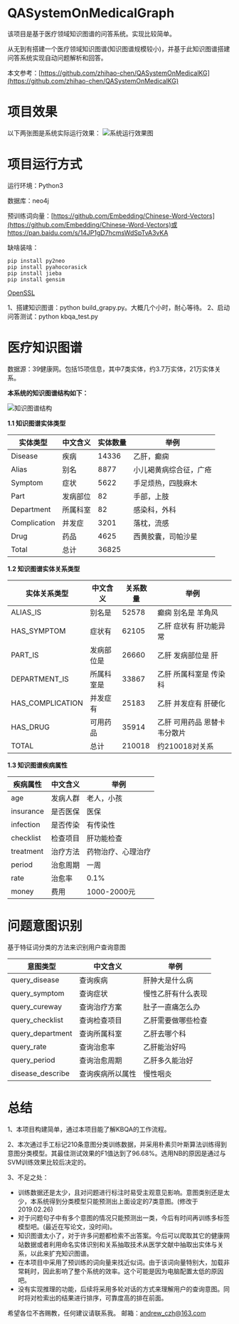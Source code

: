 # QASystemOnMedicalGraph

该项目是基于医疗领域知识图谱的问答系统。实现比较简单。

从无到有搭建一个医疗领域知识图谱(知识图谱规模较小)，并基于此知识图谱搭建问答系统实现自动问题解析和回答。

本文参考：[https://github.com/zhihao-chen/QASystemOnMedicalKG](https://github.com/zhihao-chen/QASystemOnMedicalKG)


# 项目效果 #
以下两张图是系统实际运行效果：
![系统运行效果图](https://github.com/zhihao-chen/QASystemOnMedicalGraph/blob/master/img/%E6%95%88%E6%9E%9C%E5%9B%BE.png)


# 项目运行方式
运行环境：Python3

数据库：neo4j

预训练词向量：[https://github.com/Embedding/Chinese-Word-Vectors](https://github.com/Embedding/Chinese-Word-Vectors)或https://pan.baidu.com/s/14JP1gD7hcmsWdSpTvA3vKA


缺啥装啥：

```
pip install py2neo
pip install pyahocorasick
pip install jieba
pip install gensim
```

[OpenSSL](http://slproweb.com/products/Win32OpenSSL.html)


1、搭建知识图谱：python build_grapy.py。大概几个小时，耐心等待。
2、启动问答测试：python kbqa_test.py


# 医疗知识图谱
数据源：39健康网。包括15项信息，其中7类实体，约3.7万实体，21万实体关系。

**本系统的知识图谱结构如下：**

![知识图谱结构](https://github.com/zhihao-chen/QASystemOnMedicalGraph/blob/master/img/%E7%9F%A5%E8%AF%86%E5%9B%BE%E8%B0%B1.png)


**1.1 知识图谱实体类型**

| 实体类型     | 中文含义 | 实体数量 | 举例                   |
| ------------ | -------- | -------- | ---------------------- |
| Disease      | 疾病     | 14336    | 乙肝，癫痫             |
| Alias        | 别名     | 8877     | 小儿褐黄病综合征，广疮 |
| Symptom      | 症状     | 5622     | 手足烦热，四肢麻木     |
| Part         | 发病部位 | 82       | 手部，上肢             |
| Department   | 所属科室 | 82       | 感染科，外科           |
| Complication | 并发症   | 3201     | 落枕，流感             |
| Drug         | 药品     | 4625     | 西黄胶囊，司帕沙星     |
| Total        | 总计     | 36825    |                        |

**1.2 知识图谱实体关系类型**

| 实体关系类型     | 中文含义   | 关系数量 | 举例                         |
| ---------------- | ---------- | -------- | ---------------------------- |
| ALIAS_IS         | 别名是     | 52578    | 癫痫 别名是 羊角风           |
| HAS_SYMPTOM      | 症状有     | 62105    | 乙肝 症状有 肝功能异常       |
| PART_IS          | 发病部位是 | 26660    | 乙肝 发病部位是 肝           |
| DEPARTMENT_IS    | 所属科室是 | 33867    | 乙肝 所属科室是 传染科       |
| HAS_COMPLICATION | 并发症有   | 25183    | 乙肝 并发症有 肝硬化         |
| HAS_DRUG         | 可用药品   | 35914    | 乙肝 可用药品 恩替卡韦分散片 |
| TOTAL            | 总计       | 210018   |  约210018对关系                            |

**1.3 知识图谱疾病属性**

| 疾病属性  | 中文含义 | 举例               |
| --------- | -------- | ------------------ |
| age       | 发病人群 | 老人，小孩         |
| insurance | 是否医保 | 医保               |
| infection | 是否传染 | 有传染性           |
| checklist | 检查项目 | 肝功能检查         |
| treatment | 治疗方法 | 药物治疗、心理治疗 |
| period    | 治愈周期 | 一周               |
| rate      | 治愈率   | 0.1%               |
| money     | 费用     | 1000-2000元        |


# 问题意图识别
基于特征词分类的方法来识别用户查询意图

| 意图类型         | 中文含义         | 举例               |
| ---------------- | ---------------- | ------------------ |
| query_disease    | 查询疾病         | 肝肿大是什么病     |
| query_symptom    | 查询症状         | 慢性乙肝有什么表现 |
| query_cureway    | 查询治疗方案     | 肚子一直痛怎么办   |
| query_checklist  | 查询检查项目     | 乙肝需要做哪些检查 |
| query_department | 查询所属科室     | 乙肝去哪个科       |
| query_rate       | 查询治愈率       | 乙肝能治好吗       |
| query_period     | 查询治愈周期     | 乙肝多久能治好     |
| disease_describe | 查询疾病所以属性 | 慢性咽炎           |


# 总结
1、本项目构建简单，通过本项目能了解KBQA的工作流程。

2、本次通过手工标记210条意图分类训练数据，并采用朴素贝叶斯算法训练得到意图分类模型。其最佳测试效果的F1值达到了96.68%。选用NB的原因是通过与SVM训练效果比较后决定的。

3、不足之处：

 - 训练数据还是太少，且对问题进行标注时易受主观意见影响。意图类别还是太少，本系统得到分类模型只能预测出上面设定的7类意图。(修改于2019.02.26)
 - 对于问题句子中有多个意图的情况只能预测出一类，今后有时间再训练多标签模型吧。(最近在写论文，没时间)。
 - 知识图谱太小了，对于许多问题都检索不出答案。今后可以爬取其它的健康网站数据或者利用命名实体识别和关系抽取技术从医学文献中抽取出实体与关系，以此来扩充知识图谱。
 - 在本项目中采用了预训练的词向量来找近似词。由于该词向量特别大，加载非常耗时，因此影响了整个系统的效率。这个可能是因为电脑配置太低的原因吧。
 - 没有实现推理的功能，后续将采用多轮对话的方式来理解用户的查询意图。同时将对检索出的结果进行排序，可靠度高的排在前面。
 
希望各位不吝赐教，任何建议请联系我。
邮箱：andrew_czh@163.com
